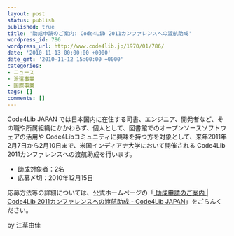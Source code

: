 ```yaml
---
layout: post
status: publish
published: true
title: '助成申請のご案内: Code4Lib 2011カンファレンスへの渡航助成'
wordpress_id: 786
wordpress_url: http://www.code4lib.jp/1970/01/786/
date: '2010-11-13 00:00:00 +0000'
date_gmt: '2010-11-12 15:00:00 +0000'
categories:
- ニュース
- 派遣事業
- 国際事業
tags: []
comments: []
---
```

<div class="section">
<p>Code4Lib JAPAN では日本国内に在住する司書、エンジニア、開発者など、その職や所属組織にかかわらず、個人として、図書館でのオープンソースソフトウェアの活用や Code4Libコミュニティに興味を持つ方を対象として、来年2011年2月7日から2月10日まで、米国インディアナ大学において開催される Code4Lib 2011カンファレンスへの渡航助成を行います。</p>
<ul>
<li>助成対象者：2名</li>
<li>応募〆切：2010年12月15日</li>
</ul>
<p>応募方法等の詳細については、公式ホームページの「<a href="http://www.code4lib.jp/2010/11/248/" target="_blank">  助成申請のご案内 | Code4Lib 2011カンファレンスへの渡航助成 - Code4Lib JAPAN</a>」をごらんください。</p>
<p>by 江草由佳</p>
</div>
